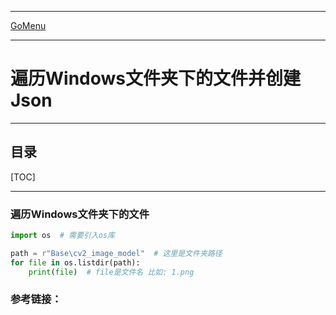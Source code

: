 ___________________________________________________________________________________________
[GoMenu](../PythonBasicsMenu.md)

___________________________________________________________________________________________
# 遍历Windows文件夹下的文件并创建Json


___________________________________________________________________________________________


## 目录
[TOC]

___________________________________________________________________________________________

### 遍历Windows文件夹下的文件

```python
import os  # 需要引入os库

path = r"Base\cv2_image_model"  # 这里是文件夹路径
for file in os.listdir(path):
    print(file)  # file是文件名 比如: 1.png
```

### 参考链接：


